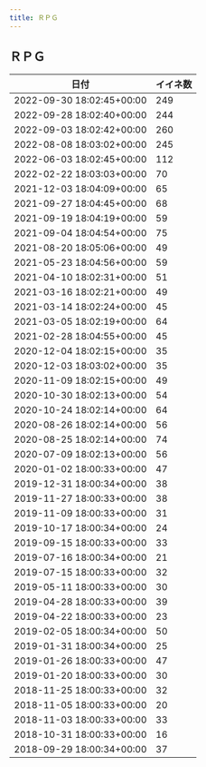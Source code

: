 ```yaml
---
title: ＲＰＧ
---
```

## ＲＰＧ

|日付|イイネ数|
|-|-|
|2022-09-30 18:02:45+00:00|249|
|2022-09-28 18:02:40+00:00|244|
|2022-09-03 18:02:42+00:00|260|
|2022-08-08 18:03:02+00:00|245|
|2022-06-03 18:02:45+00:00|112|
|2022-02-22 18:03:03+00:00|70|
|2021-12-03 18:04:09+00:00|65|
|2021-09-27 18:04:45+00:00|68|
|2021-09-19 18:04:19+00:00|59|
|2021-09-04 18:04:54+00:00|75|
|2021-08-20 18:05:06+00:00|49|
|2021-05-23 18:04:56+00:00|59|
|2021-04-10 18:02:31+00:00|51|
|2021-03-16 18:02:21+00:00|49|
|2021-03-14 18:02:24+00:00|45|
|2021-03-05 18:02:19+00:00|64|
|2021-02-28 18:04:55+00:00|45|
|2020-12-04 18:02:15+00:00|35|
|2020-12-03 18:03:02+00:00|35|
|2020-11-09 18:02:15+00:00|49|
|2020-10-30 18:02:13+00:00|54|
|2020-10-24 18:02:14+00:00|64|
|2020-08-26 18:02:14+00:00|56|
|2020-08-25 18:02:14+00:00|74|
|2020-07-09 18:02:13+00:00|56|
|2020-01-02 18:00:33+00:00|47|
|2019-12-31 18:00:34+00:00|38|
|2019-11-27 18:00:33+00:00|38|
|2019-11-09 18:00:33+00:00|31|
|2019-10-17 18:00:34+00:00|24|
|2019-09-15 18:00:33+00:00|33|
|2019-07-16 18:00:34+00:00|21|
|2019-07-15 18:00:33+00:00|32|
|2019-05-11 18:00:33+00:00|30|
|2019-04-28 18:00:33+00:00|39|
|2019-04-22 18:00:33+00:00|23|
|2019-02-05 18:00:34+00:00|50|
|2019-01-31 18:00:34+00:00|25|
|2019-01-26 18:00:33+00:00|47|
|2019-01-20 18:00:33+00:00|30|
|2018-11-25 18:00:33+00:00|32|
|2018-11-05 18:00:33+00:00|20|
|2018-11-03 18:00:33+00:00|33|
|2018-10-31 18:00:33+00:00|16|
|2018-09-29 18:00:34+00:00|37|
